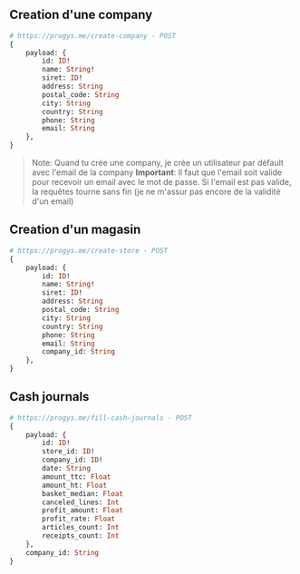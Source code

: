## Creation d'une company

```graphql
# https://progys.me/create-company - POST
{
    payload: {
        id: ID!
        name: String!
        siret: ID!
        address: String
        postal_code: String
        city: String
        country: String
        phone: String
        email: String
    },
}

```

> Note: Quand tu crée une company, je crée un utilisateur par défault avec l'email de la company
> **Important**: Il faut que l'email soit valide pour recevoir un email avec le mot de passe. Si l'email est pas valide, la requêtes tourne sans fin (je ne m'assur pas encore de la validité d'un email)

## Creation d'un magasin

```graphql
# https://progys.me/create-store - POST
{
    payload: {
        id: ID!
        name: String!
        siret: ID!
        address: String
        postal_code: String
        city: String
        country: String
        phone: String
        email: String
        company_id: String
    },
}

```

## Cash journals

```graphql
# https://progys.me/fill-cash-journals - POST
{
    payload: {
        id: ID!
        store_id: ID!
        company_id: ID!
        date: String
        amount_ttc: Float
        amount_ht: Float
        basket_median: Float
        canceled_lines: Int
        profit_amount: Float
        profit_rate: Float
        articles_count: Int
        receipts_count: Int
    },
    company_id: String
}

```
